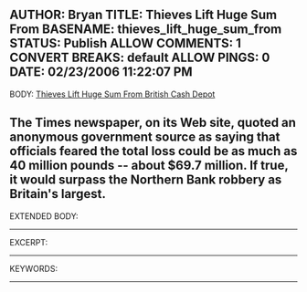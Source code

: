AUTHOR: Bryan
TITLE: Thieves Lift Huge Sum From
BASENAME: thieves_lift_huge_sum_from
STATUS: Publish
ALLOW COMMENTS: 1
CONVERT BREAKS: __default__
ALLOW PINGS: 0
DATE: 02/23/2006 11:22:07 PM
-----
BODY:
<a title="Thieves Lift Huge Sum From British Cash Depot" href="http://www.washingtonpost.com/wp-dyn/content/article/2006/02/22/AR2006022201686.html?nav=rss_print/asection">Thieves Lift Huge Sum From British Cash Depot</a>

The Times newspaper, on its Web site, quoted an anonymous government source as saying that officials feared the total loss could be as much as 40 million pounds -- about $69.7 million. If true, it would surpass the Northern Bank robbery as Britain's largest.
-----
EXTENDED BODY:

-----
EXCERPT:

-----
KEYWORDS:

-----



